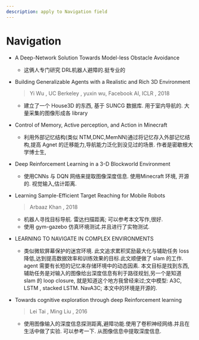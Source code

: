 ```yaml
---
description: apply to Navigation field
---
```


# Navigation



* A Deep-Network Solution Towards Model-less Obstacle Avoidance
  * 这俩人专门研究 DRL机器人避障的.挺专业的
* Building Generalizable Agents with a Realistic and Rich 3D Environment

  > Yi Wu , UC Berkeley , yuxin wu, Facebook AI, ICLR , 2018

  * 建立了一个 House3D 的东西, 基于 SUNCG 数据库. 用于室内导航的. 大量采集的图像形成各 library

* Control of Memory, Active perception, and Action in Minecraft
  * 利用外部记忆结构\(类似 NTM,DNC,MemNN\)通过将记忆存入外部记忆结构,提高 Agnet 的迁移能力,导航能力泛化到没见过的场景. 作者是密歇根大学博士生,
* Deep Reinforcement Learning in a 3-D Blockworld Environment
  * 使用CNNs 与 DQN 网络来提取图像深度信息. 使用Minecraft 环境, 开源的. 视觉输入,估计距离.
* Learning Sample-Efficient Target Reaching for Mobile Robots

  > Arbaaz Khan , 2018

  * 机器人寻找目标导航. 雷达扫描距离; 可以参考本文写作,很好.
  * 使用 gym-gazebo 仿真环境测试.并且进行了实物测试.

* LEARNING TO NAVIGATE IN COMPLEX ENVIRONMENTS
  * 类似微软屏幕保护的迷宫环境. 此文追求累积奖励最大化与辅助任务 loss 降低,达到提高数据效率和训练效果的目标.此文顺便做了 slam 的工作. agent 需要有长短的记忆来存储环境中的动态因素. 本文目标是找到东西,辅助任务是对输入的图像给出深度信息有利于路径规划,另一个是知道 slam 的 loop closure, 就是知道这个地方我曾经来过;文中模型: A3C, LSTM , stacked LSTM. NavA3C; 本文中的环境是开源的.
* Towards cognitive exploration through deep Reinforcement learning

  > Lei Tai , Ming Liu , 2016

  * 使用图像输入的深度信息探测距离,避障功能.使用了卷积神经网络.并且在生活中做了实验. 可以参考一下. 从图像信息中提取深度信息.

